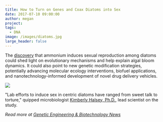 ```yaml
---
title: How to Turn on Genes and Coax Diatoms into Sex
date: 2017-07-10 09:00:00
author: megan
project: 
tags:
  - DNA
image: /images/diatoms.jpg
large_header: false
---
```


<p>The <a href="http://journals.plos.org/plosone/article?id=10.1371/journal.pone.0181098" target="_blank">discovery</a> that ammonium induces sexual reproduction among diatoms could shed light on evolutionary mechanisms and help explain algal bloom dynamics. It could also point to new genetic modification strategies, potentially advancing molecular ecology interventions, biofuel applications, and nanotechnology-informed development of novel drug delivery vehicles.</p>

<p><img src="http://d8a.org/images/diatoms.jpg"></p>

<p>"Lab efforts to induce sex in centric diatoms have ranged from sweet talk to torture," quipped microbiologist <a href="http://microbiology.science.oregonstate.edu/content/dr-kimberly-halsey" target="_blank">Kimberly Halsey, Ph.D.</a>, lead scientist on the study.

<p><em>Read more at <a href="http://genengnews.com/gen-news-highlights/ammonium-an-aphrodisiac-for-supposedly-asexual-diatoms/81254628" target="_blank">Genetic Engineering &amp;
Biotechnology News</a></em></p>